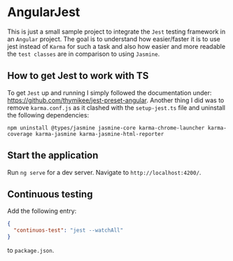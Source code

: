 # AngularJest

This is just a small sample project to integrate the `Jest` testing framework in an `Angular` project. The goal is to
understand
how easier/faster it is to use jest instead of `Karma` for such a task and also how easier and more readable
the `test classes` are
in comparison to using `Jasmine`.

## How to get Jest to work with TS

To get `Jest` up and running I simply followed the documentation under: https://github.com/thymikee/jest-preset-angular.
Another thing I did was to remove `karma.conf.js` as it clashed with the `setup-jest.ts` file and uninstall the
following dependencies:

```shell
npm uninstall @types/jasmine jasmine-core karma-chrome-launcher karma-coverage karma-jasmine karma-jasmine-html-reporter 
```

## Start the application

Run `ng serve` for a dev server. Navigate to `http://localhost:4200/`.

## Continuous testing

Add the following entry:

```json
{
  "continuos-test": "jest --watchAll"
}
```

to `package.json`.
